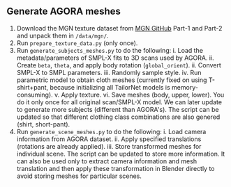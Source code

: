 ## Generate AGORA meshes

1. Download the MGN texture dataset from [MGN GitHub](https://github.com/bharat-b7/MultiGarmentNetwork#dress-smpl-body-model-with-our-digital-wardrobe)
   Part-1 and Part-2 and unpack them in `/data/mgn/`.
2. Run `prepare_texture_data.py` (only once).
3. Run `generate_subjects_meshes.py` to do the following:
  i. Load the metadata/parameters of SMPL-X fits to 3D scans used by AGORA.
  ii. Create `beta`, `theta`, and apply body rotation (`global_orient`).
  ii. Convert SMPL-X to SMPL parameters.
  iii. Randomly sample style.
  iv. Run parametric model to obtain cloth meshes (currently fixed on using T-shirt+pant, because initializing all TailorNet models is memory-consuming).
  v. Apply texture.
  vi. Save meshes (body, upper, lower).
  You do it only once for all original scan/SMPL-X model. We can later update to generate more subjects (different than AGORA's). The script can be updated so that different clothing class combinations are also genered (shirt, short-pant).
4. Run `generate_scene_meshes.py` to do the following:
  i. Load camera information from AGORA dataset.
  ii. Apply specified translations (rotations are already applied).
  iii. Store transformed meshes for individual scene.
  The script can be updated to store more information. It can also be used only to extract camera information and mesh translation and then apply these transformation in Blender directly to avoid storing meshes for particular scenes.
